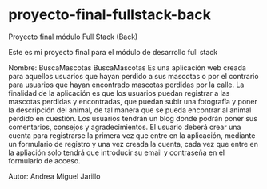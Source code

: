 # proyecto-final-fullstack-back
Proyecto final módulo Full Stack (Back)

Este es mi proyecto final para el módulo de desarrollo full stack

Nombre: BuscaMascotas
BuscaMascotas
Es una aplicación web creada para aquellos usuarios que hayan perdido a sus mascotas o por el contrario para usuarios que hayan encontrado mascotas perdidas por la calle. La finalidad de la aplicación es que los usuarios puedan registrar a las mascotas perdidas y encontradas, que puedan subir una fotografía y poner la descripción del animal, de tal manera que se pueda encontrar al animal perdido en cuestión. Los usuarios tendrán un blog donde podrán poner sus comentarios, consejos y agradecimientos. El usuario deberá crear una cuenta para registrarse la primera vez que entre en la aplicación, mediante un formulario de registro y una vez creada la cuenta, cada vez que entre en la apliación solo tendrá que introducir su email y contraseña en el formulario de acceso.

Autor: Andrea Miguel Jarillo
